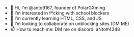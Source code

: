 - 👋 Hi, I’m @anto9167, founder of PolarGXming
- 👀 I’m interested in f*cking with school blockers
- 🌱 I’m currently learning HTML, CSS, and JS
- 💞️ I’m looking to collaborate on unblocking sites (DM ME)
- 📫 How to reach me: DM me on discord: aNto#4348

<!---
anto9167/anto9167 is a ✨ special ✨ repository because its `README.md` (this file) appears on your GitHub profile.
You can click the Preview link to take a look at your changes.
--->
